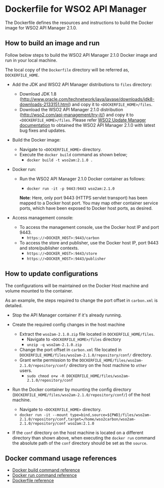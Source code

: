 # Dockerfile for WSO2 API Manager #

The Dockerfile defines the resources and instructions to build the Docker image for WSO2 API Manager 2.1.0.

## How to build an image and run

 Follow below steps to build the WSO2 API Manager 2.1.0 Docker image and run in your local machine.
 
 The local copy of the `Dockerfile` directory will be referred as, `DOCKERFILE_HOME`.
 
 * Add the JDK and WSO2 API Manager distributions to `files` directory:
     - Download JDK 1.8 (http://www.oracle.com/technetwork/java/javase/downloads/jdk8-downloads-2133151.html) and copy it to `<DOCKERFILE_HOME>/files`.
     - Download the WSO2 API Manager 2.1.0 distribution (http://wso2.com/api-management/try-it/) and copy it to `<DOCKERFILE_HOME>/files`.
     Please refer [WSO2 Update Manager documentation](https://docs.wso2.com/display/ADMIN44x/Updating+WSO2+Products) to obtained the WSO2 API Manager 2.1.0
   with latest bug fixes and updates.
 
 * Build the Docker image:
     - Navigate to `<DOCKERFILE_HOME>` directory.
     - Execute the `docker build` command as shown below;
         + `docker build -t wso2am:2.1.0 .`
 
 * Docker run:
     - Run the WSO2 API Manager 2.1.0 Docker container as follows:
         + `docker run -it -p 9443:9443 wso2am:2.1.0`
         
       **Note**: Here, only port 9443 (HTTPS servlet transport) has been mapped to a Docker host port.
       You may map other container service ports, which have been exposed to Docker host ports, as desired.
 
 * Access management console:
     -  To access the management console, use the Docker host IP and port 9443.
         + `https://<DOCKER_HOST>:9443/carbon`
     -  To access the store and publisher, use the Docker host IP, port 9443 and store/publisher contexts.
         + `https://<DOCKER_HOST>:9443/store`
         + `https://<DOCKER_HOST>:9443/publisher`

## How to update configurations

The configurations will be maintained on the Docker Host machine and volume mounted to the container.

As an example, the steps required to change the port offset in `carbon.xml` is detailed.

* Stop the API Manager container if it's already running.

* Create the required config changes in the host machine
    - Extract the `wso2am-2.1.0.zip` file located in `DOCKERFILE_HOME/files`.
        + Navigate to `<DOCKERFILE_HOME>/files` directory
        + `unzip -q wso2am-2.1.0.zip`
    - Change the port offset in `carbon.xml` file located in `DOCKERFILE_HOME/files/wso2am-2.1.0/repository/conf/` directory.
    - Grant write permission to the `DOCKERFILE_HOME/files/wso2am-2.1.0/repository/conf/` directory on the host machine to `other` users.
        + `sudo chmod o+w -R DOCKERFILE_HOME/files/wso2am-2.1.0/repository/conf`

* Run the Docker container by mounting the config directory (`DOCKERFILE_HOME/files/wso2am-2.1.0/repository/conf/`) of the host machine.
    - Navigate to `<DOCKERFILE_HOME>` directory.
    - `docker run -it --mount type=bind,source=${PWD}/files/wso2am-2.1.0/repository/conf,target=/home/wso2carbon/wso2am-2.1.0/repository/conf wso2am:2.1.0`

* If the `conf` directory on the host machine is located on a different directory than shown above, when executing the `docker run`
command the absolute path of the `conf` directory should be set as the `source`.

## Docker command usage references

* [Docker build command reference](https://docs.docker.com/engine/reference/commandline/build/)
* [Docker run command reference](https://docs.docker.com/engine/reference/run/)
* [Dockerfile reference](https://docs.docker.com/engine/reference/builder/)
